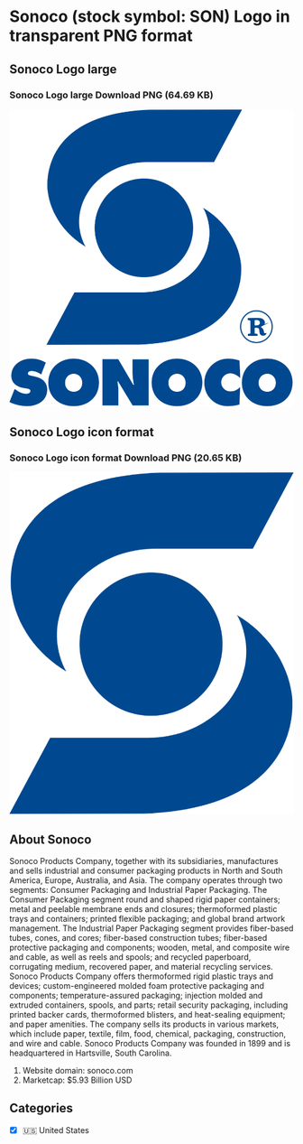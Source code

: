 # Sonoco (stock symbol: SON) Logo in transparent PNG format

## Sonoco Logo large

### Sonoco Logo large Download PNG (64.69 KB)

![Sonoco Logo large Download PNG (64.69 KB)](/img/orig/SON_BIG-859b9e04.png)

## Sonoco Logo icon format

### Sonoco Logo icon format Download PNG (20.65 KB)

![Sonoco Logo icon format Download PNG (20.65 KB)](/img/orig/SON-47072a7f.png)

## About Sonoco

Sonoco Products Company, together with its subsidiaries, manufactures and sells industrial and consumer packaging products in North and South America, Europe, Australia, and Asia. The company operates through two segments: Consumer Packaging and Industrial Paper Packaging. The Consumer Packaging segment round and shaped rigid paper containers; metal and peelable membrane ends and closures; thermoformed plastic trays and containers; printed flexible packaging; and global brand artwork management. The Industrial Paper Packaging segment provides fiber-based tubes, cones, and cores; fiber-based construction tubes; fiber-based protective packaging and components; wooden, metal, and composite wire and cable, as well as reels and spools; and recycled paperboard, corrugating medium, recovered paper, and material recycling services. Sonoco Products Company offers thermoformed rigid plastic trays and devices; custom-engineered molded foam protective packaging and components; temperature-assured packaging; injection molded and extruded containers, spools, and parts; retail security packaging, including printed backer cards, thermoformed blisters, and heat-sealing equipment; and paper amenities. The company sells its products in various markets, which include paper, textile, film, food, chemical, packaging, construction, and wire and cable. Sonoco Products Company was founded in 1899 and is headquartered in Hartsville, South Carolina.

1. Website domain: sonoco.com
2. Marketcap: $5.93 Billion USD


## Categories
- [x] 🇺🇸 United States
